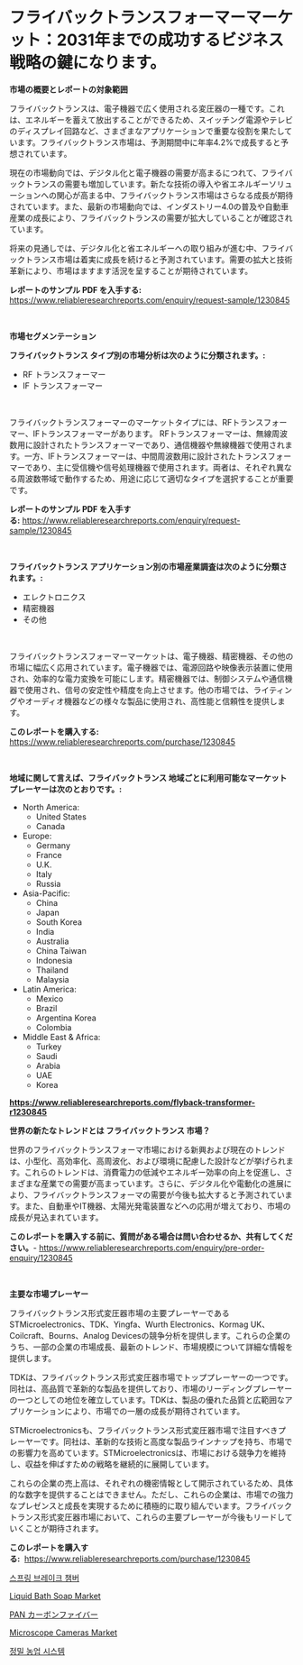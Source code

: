 <p><h1>フライバックトランスフォーマーマーケット：2031年までの成功するビジネス戦略の鍵になります。</h1></p><p><strong>市場の概要とレポートの対象範囲</strong></p>
<p><p>フライバックトランスは、電子機器で広く使用される変圧器の一種です。これは、エネルギーを蓄えて放出することができるため、スイッチング電源やテレビのディスプレイ回路など、さまざまなアプリケーションで重要な役割を果たしています。フライバックトランス市場は、予測期間中に年率4.2%で成長すると予想されています。</p><p>現在の市場動向では、デジタル化と電子機器の需要が高まるにつれて、フライバックトランスの需要も増加しています。新たな技術の導入や省エネルギーソリューションへの関心が高まる中、フライバックトランス市場はさらなる成長が期待されています。また、最新の市場動向では、インダストリー4.0の普及や自動車産業の成長により、フライバックトランスの需要が拡大していることが確認されています。</p><p>将来の見通しでは、デジタル化と省エネルギーへの取り組みが進む中、フライバックトランス市場は着実に成長を続けると予測されています。需要の拡大と技術革新により、市場はますます活況を呈することが期待されています。</p></p>
<p><strong>レポートのサンプル PDF を入手する:</strong> <a href="https://www.reliableresearchreports.com/enquiry/request-sample/1230845">https://www.reliableresearchreports.com/enquiry/request-sample/1230845</a></p>
<p>&nbsp;</p>
<p><strong>市場セグメンテーション</strong></p>
<p><strong>フライバックトランス タイプ別の市場分析は次のように分類されます。:</strong></p>
<p><ul><li>RF トランスフォーマー</li><li>IF トランスフォーマー</li></ul></p>
<p>&nbsp;</p>
<p><p>フライバックトランスフォーマーのマーケットタイプには、RFトランスフォーマー、IFトランスフォーマーがあります。 RFトランスフォーマーは、無線周波数用に設計されたトランスフォーマーであり、通信機器や無線機器で使用されます。一方、IFトランスフォーマーは、中間周波数用に設計されたトランスフォーマーであり、主に受信機や信号処理機器で使用されます。両者は、それぞれ異なる周波数帯域で動作するため、用途に応じて適切なタイプを選択することが重要です。</p></p>
<p><strong>レポートのサンプル PDF を入手する:</strong>&nbsp;<a href="https://www.reliableresearchreports.com/enquiry/request-sample/1230845">https://www.reliableresearchreports.com/enquiry/request-sample/1230845</a></p>
<p>&nbsp;</p>
<p><strong> フライバックトランス アプリケーション別の市場産業調査は次のように分類されます。:</strong></p>
<p><ul><li>エレクトロニクス</li><li>精密機器</li><li>その他</li></ul></p>
<p>&nbsp;</p>
<p><p>フライバックトランスフォーマーマーケットは、電子機器、精密機器、その他の市場に幅広く応用されています。電子機器では、電源回路や映像表示装置に使用され、効率的な電力変換を可能にします。精密機器では、制御システムや通信機器で使用され、信号の安定性や精度を向上させます。他の市場では、ライティングやオーディオ機器などの様々な製品に使用され、高性能と信頼性を提供します。</p></p>
<p><strong>このレポートを購入する:</strong>&nbsp; <a href="https://www.reliableresearchreports.com/purchase/1230845">https://www.reliableresearchreports.com/purchase/1230845</a></p>
<p>&nbsp;</p>
<p><strong>地域に関して言えば、フライバックトランス 地域ごとに利用可能なマーケットプレーヤーは次のとおりです。:</strong></p>
<p><ul>
    <li>
        North America:
        <ul>
            <li>United States</li>
            <li>Canada</li>
        </ul>
    </li>
    <li>
        Europe:
        <ul>
            <li>Germany</li>
            <li>France</li>
            <li>U.K.</li>
            <li>Italy</li>
            <li>Russia</li>
        </ul>
    </li>
    <li>
        Asia-Pacific:
        <ul>
            <li>China</li>
            <li>Japan</li>
            <li>South Korea</li>
            <li>India</li>
            <li>Australia</li>
            <li>China Taiwan</li>
            <li>Indonesia</li>
            <li>Thailand</li>
            <li>Malaysia</li>
        </ul>
    </li>
    <li>
        Latin America:
        <ul>
            <li>Mexico</li>
            <li>Brazil</li>
            <li>Argentina Korea</li>
            <li>Colombia</li>
        </ul>
    </li>
    <li>
        Middle East & Africa:
        <ul>
            <li>Turkey</li>
            <li>Saudi</li>
            <li>Arabia</li>
            <li>UAE</li>
            <li>Korea</li>
        </ul>
    </li>
    </ul></p>
<p><strong><a href="https://www.reliableresearchreports.com/flyback-transformer-r1230845">https://www.reliableresearchreports.com/flyback-transformer-r1230845</a></strong>&nbsp;</p>
<p><strong>世界の新たなトレンドとは フライバックトランス 市場？</strong></p>
<p><p>世界のフライバックトランスフォーマ市場における新興および現在のトレンドは、小型化、高効率化、高周波化、および環境に配慮した設計などが挙げられます。これらのトレンドは、消費電力の低減やエネルギー効率の向上を促進し、さまざまな産業での需要が高まっています。さらに、デジタル化や電動化の進展により、フライバックトランスフォーマの需要が今後も拡大すると予測されています。また、自動車やIT機器、太陽光発電装置などへの応用が増えており、市場の成長が見込まれています。</p></p>
<p><strong>このレポートを購入する前に、質問がある場合は問い合わせるか、共有してください。</strong>- <a href="https://www.reliableresearchreports.com/enquiry/pre-order-enquiry/1230845">https://www.reliableresearchreports.com/enquiry/pre-order-enquiry/1230845</a></p>
<p>&nbsp;</p>
<p><strong>主要な市場プレーヤー</strong></p>
<p><p>フライバックトランス形式変圧器市場の主要プレーヤーであるSTMicroelectronics、TDK、Yingfa、Wurth Electronics、Kormag UK、Coilcraft、Bourns、Analog Devicesの競争分析を提供します。これらの企業のうち、一部の企業の市場成長、最新のトレンド、市場規模について詳細な情報を提供します。</p><p>TDKは、フライバックトランス形式変圧器市場でトッププレーヤーの一つです。同社は、高品質で革新的な製品を提供しており、市場のリーディングプレーヤーの一つとしての地位を確立しています。TDKは、製品の優れた品質と広範囲なアプリケーションにより、市場での一層の成長が期待されています。</p><p>STMicroelectronicsも、フライバックトランス形式変圧器市場で注目すべきプレーヤーです。同社は、革新的な技術と高度な製品ラインナップを持ち、市場での影響力を高めています。STMicroelectronicsは、市場における競争力を維持し、収益を伸ばすための戦略を継続的に展開しています。</p><p>これらの企業の売上高は、それぞれの機密情報として開示されているため、具体的な数字を提供することはできません。ただし、これらの企業は、市場での強力なプレゼンスと成長を実現するために積極的に取り組んでいます。フライバックトランス形式変圧器市場において、これらの主要プレーヤーが今後もリードしていくことが期待されます。</p></p>
<p><strong>このレポートを購入する:</strong>&nbsp;&nbsp;<a href="https://www.reliableresearchreports.com/purchase/1230845">https://www.reliableresearchreports.com/purchase/1230845</a></p>
<p><p><a href="https://github.com/TimmyMann6767/Market-Research-Report-List-1/blob/main/702259928907.md">스프링 브레이크 챔버</a></p><p><a href="https://www.linkedin.com/pulse/liquid-bath-soapnbspmarket-focuses-market-share-size-projected-du1uf?trackingId=f7N5kOAgSoTfMRfuHs1qVA%3D%3D">Liquid Bath Soap Market</a></p><p><a href="https://github.com/AriMuller2009/Market-Research-Report-List-1/blob/main/703472331403.md">PAN カーボンファイバー</a></p><p><a href="https://www.linkedin.com/pulse/microscope-cameras-market-insights-cagr-trends-growth-strategies-zizef?trackingId=m8bX5r0ML2F%2Foa9qnITeTQ%3D%3D">Microscope Cameras Market</a></p><p><a href="https://github.com/JeromeRtyau89966/Market-Research-Report-List-1/blob/main/681603428908.md">정밀 농업 시스템</a></p></p>